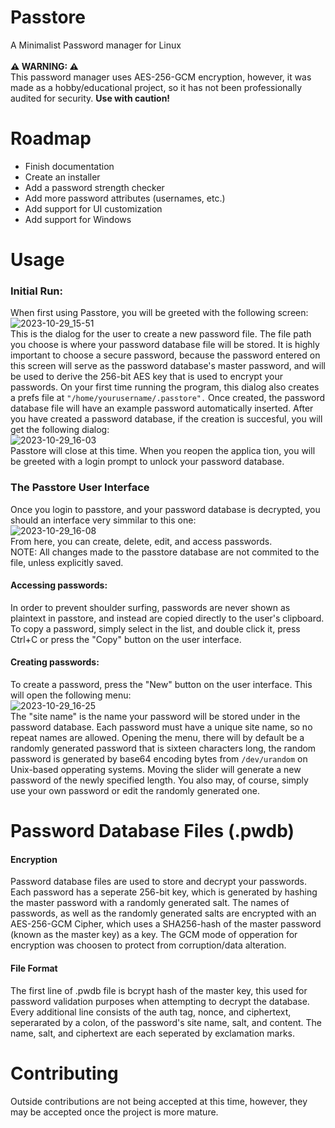# Passtore
A Minimalist Password manager for Linux<br><br>
<b>⚠ WARNING: ⚠</b><br> This password manager uses AES-256-GCM encryption, however, it was made as a hobby/educational project, so it has not been professionally audited for security. <b>Use with caution!</b>

# Roadmap
<ul>
  <li>Finish documentation</li>
  <li>Create an installer</li>
  <li>Add a password strength checker</li>
  <li>Add more password attributes (usernames, etc.)</li>
  <li>Add support for UI customization</li>
  <li>Add support for Windows</li>
</ul>

# Usage
### Initial Run:
When first using Passtore, you will be greeted with the following screen: <br>
![2023-10-29_15-51](https://github.com/DrewRoss5/passtore/assets/145530440/fb815ed4-0332-4fa6-bd13-bdd3a30cf1ef)
<br>This is the dialog for the user to create a new password file. The file path you choose is where your password database file will be stored.  It is highly important to choose a secure password, because the password entered on this screen will serve as the password database's master password, and will be used to derive the 256-bit AES key that is used to encrypt your passwords. On your first time running the program, this dialog also creates a prefs file at <code>"/home/yourusername/.passtore".</code> Once created, the password database file will have an example password automatically inserted. After you have created a password database, if the creation is succesful, you will get the following dialog:<br>![2023-10-29_16-03](https://github.com/DrewRoss5/passtore/assets/145530440/b11f143b-7588-4271-afbe-c64af290711c)<br>Passtore will close at this time. When you reopen the applica
tion, you will be greeted with a login prompt to unlock your password database.

### The Passtore User Interface
Once you login to passtore, and your password database is decrypted, you should an interface very simmilar to this one:<br>
![2023-10-29_16-08](https://github.com/DrewRoss5/passtore/assets/145530440/3d4b52f1-b3d8-4f28-b540-50624873afbe)
<br>
From here, you can create, delete, edit, and access passwords.<br>
NOTE: All changes made to the passtore database are not commited to the file, unless explicitly saved.
#### Accessing passwords:
In order to prevent shoulder surfing, passwords are never shown as plaintext in passtore, and instead are copied directly to the user's clipboard. To copy a password, simply select in the list, and double click it, press Ctrl+C or press the "Copy" button on the user interface.
#### Creating passwords:
To create a password, press the "New" button on the user interface. This will open the following menu:<br>
![2023-10-29_16-25](https://github.com/DrewRoss5/passtore/assets/145530440/ae0990c0-42e8-4452-a5b3-1a4cd5f80f1f)<br>
The "site name" is the name your password will be stored under in the password database. Each password must have a unique site name, so no repeat names are allowed. Opening the menu, there will by default be a randomly generated password that is sixteen characters long, the random password is generated by base64 encoding bytes from <code>/dev/urandom</code> on Unix-based opperating systems. Moving the slider will generate a new password of the newly specified length. You also may, of course, simply use your own password or edit the randomly generated one. 


# Password Database Files (.pwdb)
#### Encryption
Password database files are used to store and decrypt your passwords. Each password has a seperate 256-bit key, which is generated by hashing the master password with a randomly generated salt. The names of passwords, as well as the randomly generated salts are encrypted with an AES-256-GCM Cipher, which uses a SHA256-hash of the master password (known as the master key) as a key. The GCM mode of opperation for encryption was choosen to protect from corruption/data alteration.
#### File Format
The first line of .pwdb file is bcrypt hash of the master key, this used for password validation purposes when attempting to decrypt the database. Every additional line consists of the auth tag, nonce, and ciphertext, seperarated by a colon, of the password's site name, salt, and content. The name, salt, and ciphertext are each seperated by exclamation marks. 

 # Contributing
Outside contributions are not being accepted at this time, however, they may be accepted once the project is more mature. 




